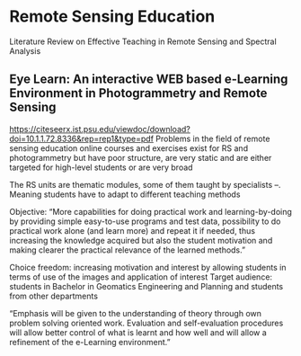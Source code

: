# Remote Sensing Education

Literature Review on Effective Teaching in Remote Sensing and Spectral Analysis 

## Eye Learn: An interactive WEB based e-Learning Environment in Photogrammetry and Remote Sensing
https://citeseerx.ist.psu.edu/viewdoc/download?doi=10.1.1.72.8336&rep=rep1&type=pdf
Problems in the field of remote sensing education online courses and exercises exist for RS and photogrammetry but have poor structure, are very static and are either targeted for high-level students or are very broad

The RS units are thematic modules, some of them taught by specialists –. Meaning students have to adapt to different teaching methods

Objective: “More capabilities for doing practical work and learning-by-doing by providing simple easy-to-use programs and test data, possibility to do practical work alone (and learn more) and repeat it if needed, thus increasing the knowledge acquired but also the student motivation and making clearer the practical relevance of the learned methods.”

Choice freedom: increasing motivation and interest by allowing students in terms of use of the images and application of interest
Target audience: students in Bachelor in Geomatics Engineering and Planning and students from other departments

“Emphasis will be given to the understanding of theory through own problem solving oriented work. Evaluation and self-evaluation procedures will allow better control of what is learnt and how well and will allow a refinement of the e-Learning environment.” 




